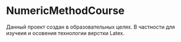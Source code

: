 # NumericMethodCourse

Данный проект создан в образовательных целях. В частности для изучеия и осовения технологии верстки Latex.
